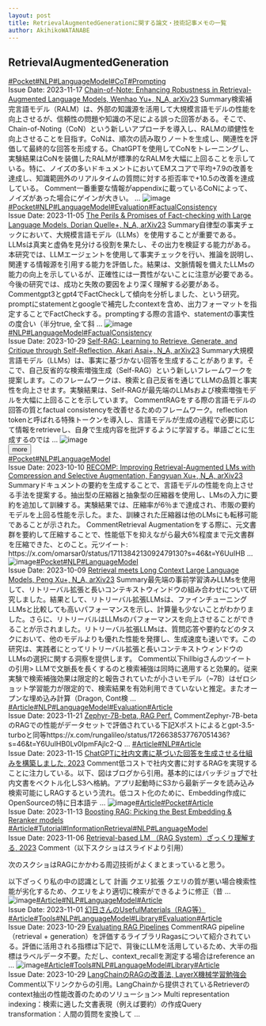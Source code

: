 ```yaml
---
layout: post
title: RetrievalAugmentedGenerationに関する論文・技術記事メモの一覧
author: AkihikoWATANABE
---
```

## RetrievalAugmentedGeneration
<div class="visible-content">
<a class="button" href="articles/Pocket.html">#Pocket</a><a class="button" href="articles/NLP.html">#NLP</a><a class="button" href="articles/LanguageModel.html">#LanguageModel</a><a class="button" href="articles/CoT.html">#CoT</a><a class="button" href="articles/Prompting.html">#Prompting</a><br><span class="issue_date">Issue Date: 2023-11-17</span>
<a href="https://github.com/AkihikoWatanabe/paper_notes/issues/1140">Chain-of-Note: Enhancing Robustness in Retrieval-Augmented Language  Models, Wenhao Yu+, N_A, arXiv23</a>
<span class="snippet"><span>Summary</span>検索補完言語モデル（RALM）は、外部の知識源を活用して大規模言語モデルの性能を向上させるが、信頼性の問題や知識の不足による誤った回答がある。そこで、Chain-of-Noting（CoN）という新しいアプローチを導入し、RALMの頑健性を向上させることを目指す。CoNは、順次の読み取りノートを生成し、関連性を評価して最終的な回答を形成する。ChatGPTを使用してCoNをトレーニングし、実験結果はCoNを装備したRALMが標準的なRALMを大幅に上回ることを示している。特に、ノイズの多いドキュメントにおいてEMスコアで平均+7.9の改善を達成し、知識範囲外のリアルタイムの質問に対する拒否率で+10.5の改善を達成している。</span>
<span class="snippet"><span>Comment</span>一番重要な情報がappendixに載っているCoNによって、ノイズがあった場合にゲインが大きい。 ...</span>
<img src="https://github.com/AkihikoWatanabe/paper_notes/assets/12249301/58dc0468-e3f5-4893-8173-fc891893519f" alt="image"><a class="button" href="articles/Pocket.html">#Pocket</a><a class="button" href="articles/NLP.html">#NLP</a><a class="button" href="articles/LanguageModel.html">#LanguageModel</a><a class="button" href="articles/Evaluation.html">#Evaluation</a><a class="button" href="articles/FactualConsistency.html">#FactualConsistency</a><br><span class="issue_date">Issue Date: 2023-11-05</span>
<a href="https://github.com/AkihikoWatanabe/paper_notes/issues/1116">The Perils & Promises of Fact-checking with Large Language Models, Dorian Quelle+, N_A, arXiv23</a>
<span class="snippet"><span>Summary</span>自律型の事実チェックにおいて、大規模言語モデル（LLMs）を使用することが重要である。LLMsは真実と虚偽を見分ける役割を果たし、その出力を検証する能力がある。本研究では、LLMエージェントを使用して事実チェックを行い、推論を説明し、関連する情報源を引用する能力を評価した。結果は、文脈情報を備えたLLMsの能力の向上を示しているが、正確性には一貫性がないことに注意が必要である。今後の研究では、成功と失敗の要因をより深く理解する必要がある。</span>
<span class="snippet"><span>Comment</span>gpt3とgpt4でFactCheckして傾向を分析しました、という研究。promptにstatementとgoogleで補完したcontextを含め、出力フォーマットを指定することでFactCheckする。promptingする際の言語や、statementの事実性の度合い（半分true, 全て斜 ...</span>
<img src="https://github.com/AkihikoWatanabe/paper_notes/assets/12249301/1f310edd-58f3-4e45-ac40-e75337bff884" alt="image"><a class="button" href="articles/NLP.html">#NLP</a><a class="button" href="articles/LanguageModel.html">#LanguageModel</a><a class="button" href="articles/FactualConsistency.html">#FactualConsistency</a><br><span class="issue_date">Issue Date: 2023-10-29</span>
<a href="https://github.com/AkihikoWatanabe/paper_notes/issues/1105">Self-RAG: Learning to Retrieve, Generate, and Critique through  Self-Reflection, Akari Asai+, N_A, arXiv23</a>
<span class="snippet"><span>Summary</span>大規模言語モデル（LLMs）は、事実に基づかない回答を生成することがあります。そこで、自己反省的な検索増強生成（Self-RAG）という新しいフレームワークを提案します。このフレームワークは、検索と自己反省を通じてLLMの品質と事実性を向上させます。実験結果は、Self-RAGが最先端のLLMsおよび検索増強モデルを大幅に上回ることを示しています。</span>
<span class="snippet"><span>Comment</span>RAGをする際の言語モデルの回答の質とfactual consistencyを改善せるためのフレームワーク。reflection tokenと呼ばれる特殊トークンを導入し、言語モデルが生成の過程で必要に応じて情報をretrieveし、自身で生成内容を批評するように学習する。単語ごとに生成するのでは ...</span>
<img src="https://github.com/AkihikoWatanabe/paper_notes/assets/12249301/282eb6fd-d2bd-4804-a0bc-652158e2f857" alt="image"></div>
<button onclick="showMore(0)">more</button>

<div class="hidden-content">
<a class="button" href="articles/Pocket.html">#Pocket</a><a class="button" href="articles/NLP.html">#NLP</a><a class="button" href="articles/LanguageModel.html">#LanguageModel</a><br><span class="issue_date">Issue Date: 2023-10-10</span>
<a href="https://github.com/AkihikoWatanabe/paper_notes/issues/1074">RECOMP: Improving Retrieval-Augmented LMs with Compression and Selective  Augmentation, Fangyuan Xu+, N_A, arXiv23</a>
<span class="snippet"><span>Summary</span>ドキュメントの要約を生成することで、言語モデルの性能を向上させる手法を提案する。抽出型の圧縮器と抽象型の圧縮器を使用し、LMsの入力に要約を追加して訓練する。実験結果では、圧縮率が6％まで達成され、市販の要約モデルを上回る性能を示した。また、訓練された圧縮器は他のLMsにも転移可能であることが示された。</span>
<span class="snippet"><span>Comment</span>Retrieval Augmentationをする際に、元文書群を要約して圧縮することで、性能低下を抑えながら最大6%程度まで元文書群を圧縮できた、とのこと。元ツイート: https://x.com/omarsar0/status/1711384213092479130?s=46&t=Y6UuIHB ...</span>
<img src="https://github.com/AkihikoWatanabe/paper_notes/assets/12249301/2756ba98-d228-45e6-972d-ef239d4b990e" alt="image"><a class="button" href="articles/Pocket.html">#Pocket</a><a class="button" href="articles/NLP.html">#NLP</a><a class="button" href="articles/LanguageModel.html">#LanguageModel</a><br><span class="issue_date">Issue Date: 2023-10-09</span>
<a href="https://github.com/AkihikoWatanabe/paper_notes/issues/1070">Retrieval meets Long Context Large Language Models, Peng Xu+, N_A, arXiv23</a>
<span class="snippet"><span>Summary</span>最先端の事前学習済みLLMsを使用して、リトリーバル拡張と長いコンテキストウィンドウの組み合わせについて研究しました。結果として、リトリーバル拡張LLMsは、ファインチューニングLLMsと比較しても高いパフォーマンスを示し、計算量も少ないことがわかりました。さらに、リトリーバルはLLMsのパフォーマンスを向上させることができることが示されました。リトリーバル拡張LLMsは、質問応答や要約などのタスクにおいて、他のモデルよりも優れた性能を発揮し、生成速度も速いです。この研究は、実践者にとってリトリーバル拡張と長いコンテキストウィンドウのLLMsの選択に関する洞察を提供します。</span>
<span class="snippet"><span>Comment</span>以下hillbigさんのツイートの引用> LLMで文脈長を長くするのと検索補強は同時に適用すると効果的。従来実験で検索補強効果は限定的と報告されていたが小さいモデル（~7B）はゼロショット学習能力が限定的で、検索結果を有効利用できていないと推定。またオープンな埋め込み計算（Dragon, Cont検 ...</span>
<a class="button" href="articles/Article.html">#Article</a><a class="button" href="articles/NLP.html">#NLP</a><a class="button" href="articles/LanguageModel.html">#LanguageModel</a><a class="button" href="articles/Evaluation.html">#Evaluation</a><a class="button" href="articles/Article.html">#Article</a><br><span class="issue_date">Issue Date: 2023-11-21</span>
<a href="https://github.com/AkihikoWatanabe/paper_notes/issues/1149">Zephyr-7B-beta, RAG Perf.</a>
<span class="snippet"><span>Comment</span>Zephyr-7B-betaのRAGでの性能がデータセットで評価されている下記Xポストによるとgpt-3.5-turboと同等https://x.com/rungalileo/status/1726638537767051436?s=46&t=Y6UuIHB0Lv0IpmFAjlc2-Q ...</span>
<a class="button" href="articles/Article.html">#Article</a><a class="button" href="articles/NLP.html">#NLP</a><a class="button" href="articles/Article.html">#Article</a><br><span class="issue_date">Issue Date: 2023-11-15</span>
<a href="https://github.com/AkihikoWatanabe/paper_notes/issues/1136">ChatGPTに社内文書に基づいた回答を生成させる仕組みを構築しました, 2023</a>
<span class="snippet"><span>Comment</span>低コストで社内文書に対するRAGを実現することに注力している。以下、図はブログから引用。基本的にはバッチジョブで社内文書をベクトル化しS3へ格納。アプリ起動時にS3から最新データを読み込み検索可能にしRAGするという流れ。低コスト化のために、Embedding作成にOpenSourceの特に日本語テ ...</span>
<img src="https://github.com/AkihikoWatanabe/paper_notes/assets/12249301/5f71b0b7-14bb-442d-99c8-09a0b3840210" alt="image"><a class="button" href="articles/Article.html">#Article</a><a class="button" href="articles/Pocket.html">#Pocket</a><a class="button" href="articles/Article.html">#Article</a><br><span class="issue_date">Issue Date: 2023-11-13</span>
<a href="https://github.com/AkihikoWatanabe/paper_notes/issues/1125">Boosting RAG: Picking the Best Embedding & Reranker models</a>
<a class="button" href="articles/Article.html">#Article</a><a class="button" href="articles/Tutorial.html">#Tutorial</a><a class="button" href="articles/InformationRetrieval.html">#InformationRetrieval</a><a class="button" href="articles/NLP.html">#NLP</a><a class="button" href="articles/LanguageModel.html">#LanguageModel</a><br><span class="issue_date">Issue Date: 2023-11-06</span>
<a href="https://github.com/AkihikoWatanabe/paper_notes/issues/1118">Retrieval-based LM （RAG System）ざっくり理解する, 2023</a>
<span class="snippet"><span>Comment</span>（以下スクショはスライドより引用）次のスクショはRAGにかかわる周辺技術がよくまとまっていると思う。以下ざっくり私の中の認識として計画    クエリ拡張        クエリの質が悪い場合検索性能が劣化するため、クエリをより適切に検索ができるように修正（昔 ...</span>
<img src="https://github.com/AkihikoWatanabe/paper_notes/assets/12249301/35f9f589-770c-435b-8d1b-81e615e86597" alt="image"><a class="button" href="articles/Article.html">#Article</a><a class="button" href="articles/NLP.html">#NLP</a><a class="button" href="articles/LanguageModel.html">#LanguageModel</a><a class="button" href="articles/Article.html">#Article</a><br><span class="issue_date">Issue Date: 2023-11-01</span>
<a href="https://github.com/AkihikoWatanabe/paper_notes/issues/1113">幻日さんのUsefulMaterials（RAG等）</a>
<a class="button" href="articles/Article.html">#Article</a><a class="button" href="articles/Tools.html">#Tools</a><a class="button" href="articles/NLP.html">#NLP</a><a class="button" href="articles/LanguageModel.html">#LanguageModel</a><a class="button" href="articles/Library.html">#Library</a><a class="button" href="articles/Evaluation.html">#Evaluation</a><a class="button" href="articles/Article.html">#Article</a><br><span class="issue_date">Issue Date: 2023-10-29</span>
<a href="https://github.com/AkihikoWatanabe/paper_notes/issues/1101">Evaluating RAG Pipelines</a>
<span class="snippet"><span>Comment</span>RAG pipeline （retrieval + generation）を評価するライブラリRagasについて紹介されている。評価に活用される指標は下記で、背後にLLMを活用しているため、大半の指標はラベルデータ不要。ただし、context_recallを測定する場合はreference an ...</span>
<img src="https://github.com/AkihikoWatanabe/paper_notes/assets/12249301/553e7f91-84cd-4aac-bef3-c84bc279547e" alt="image"><a class="button" href="articles/Article.html">#Article</a><a class="button" href="articles/Tools.html">#Tools</a><a class="button" href="articles/NLP.html">#NLP</a><a class="button" href="articles/LanguageModel.html">#LanguageModel</a><a class="button" href="articles/Library.html">#Library</a><a class="button" href="articles/Article.html">#Article</a><br><span class="issue_date">Issue Date: 2023-10-29</span>
<a href="https://github.com/AkihikoWatanabe/paper_notes/issues/1100">LangChainのRAGの改善法, LayerX機械学習勉強会</a>
<span class="snippet"><span>Comment</span>以下リンクからの引用。LangChainから提供されているRetrieverのcontext抽出の性能改善のためのソリューション> Multi representation indexing：検索に適した文書表現（例えば要約）の作成Query transformation：人間の質問を変換して ...</span>
<button onclick="hideContent(0)" style="display: none;">hide</button>
</div>
